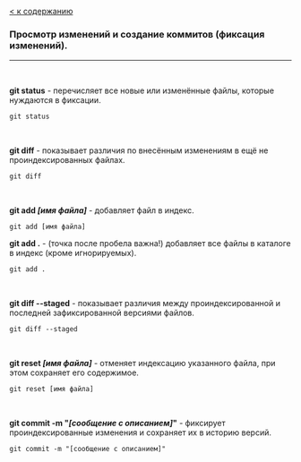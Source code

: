 [< к содержанию](./readme.md)

### Просмотр изменений и создание коммитов (фиксация изменений).

---

<br>

**git status** - перечисляет все новые или изменённые файлы, которые нуждаются в фиксации.

```
git status
````

<br>

**git diff** - показывает различия по внесённым изменениям в ещё не проиндексированных файлах.

```
git diff
```
<br>

**git add *[имя файла]*** - добавляет файл в индекс.

```
git add [имя файла] 
```

**git add .** - (точка после пробела важна!) добавляет все файлы в каталоге в индекс (кроме игнорируемых). 

```
git add . 
```

<br>

**git diff --staged** - показывает различия между проиндексированной и последней зафиксированной версиями файлов.

```
git diff --staged
````

<br>

**git reset *[имя файла]*** - отменяет индексацию указанного файла, при этом сохраняет его содержимое.

```
git reset [имя файла]
````

<br>

**git commit -m "*[сообщение с описанием]*"** - фиксирует проиндексированные изменения и сохраняет их в историю версий.

```
git commit -m "[сообщение с описанием]"
```
